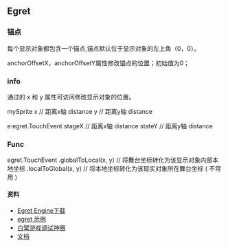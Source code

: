 ## Egret

### 锚点

每个显示对象都包含一个锚点,锚点默认位于显示对象的左上角（0，0）。

anchorOffsetX，anchorOffsetY属性修改锚点的位置；初始值为0；



### info

通过的 x 和 y 属性可访问修改显示对象的位置。

mySprite
  x              // 距离x轴 distance
  y               // 距离y轴 distance


e:egret.TouchEvent
  stageX          // 距离x轴 distance
  stateY          // 距离y轴 distance

### Func
egret.TouchEvent
  .globalToLocal(x, y)      // 将舞台坐标转化为该显示对象内部本地坐标
  .localToGlobal(x, y)      // 将本地坐标转化为该现实对象所在舞台坐标 ( 不常用 )

#### 资料

- [Egret Engine下载](https://docs.egret.com/engine/)
- [egret 示例](http://developer.egret.com/cn/example/egret2d/index.html#010-disp-coll)
- [白鹭游戏调试神器](https://docs.egret.com/inspector)
- [文档](http://developer.egret.com/cn/github/egret-docs/Engine2D/projectConfig/installation/index.html)

